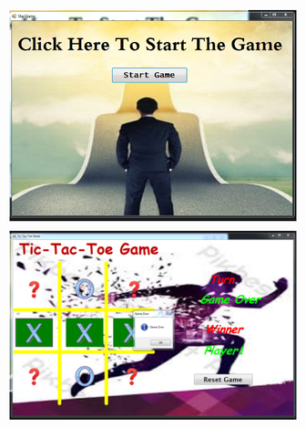 ![game screenshot](https://github.com/MariamYousry1234/Tic-Tac-Toe-Game/blob/master/Start%20Game%20Image.PNG?raw=true)

![game screenshot](https://github.com/MariamYousry1234/Tic-Tac-Toe-Game/blob/master/Picture.PNG?raw=true)
